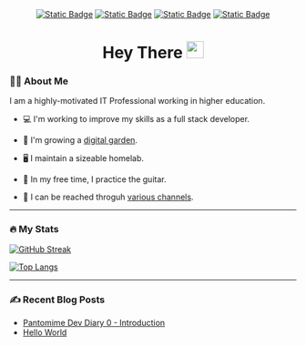 <!--
**LeftySolara/LeftySolara** is a ✨ _special_ ✨ repository because its `README.md` (this file) appears on your GitHub profile.

Here are some ideas to get you started:

- 🔭 I’m currently working on ...
- 🌱 I’m currently learning ...
- 👯 I’m looking to collaborate on ...
- 🤔 I’m looking for help with ...
- 💬 Ask me about ...
- 📫 How to reach me: ...
- 😄 Pronouns: ...
- ⚡ Fun fact: ...
-->
<div id="heading" align="center">
  <div id="badges" align="center">
    <a href="https://julianneadams.dev">
      <img alt="Static Badge" src="https://img.shields.io/badge/Personal_Website-dd9383?style=for-the-badge"></a>
    <a href="https://linkedin.com/in/julianneadams">
    <img alt="Static Badge" src="https://img.shields.io/badge/Linkedin-blue?style=for-the-badge&logo=linkedin&logoColor=white"></a>
    <a href="https://x.com/LeftySolara">
      <img alt="Static Badge" src="https://img.shields.io/badge/Twitter%2FX_-black?style=for-the-badge&logo=x&logoColor=white&labelColor=black&color=black"></a>
     <a href="https://links.julianneadams.dev">
      <img alt="Static Badge" src="https://img.shields.io/badge/Contact_Me-dd9383?style=for-the-badge"></a>
  </div>
  <div id="counter" align="center">
    <img src="https://komarev.com/ghpvc/?username=LeftySolara&style=for-the-badge&color=blue&abbreviated=true" alt=""/>
  </div>
  <h1>
    Hey There
    <img src="https://media.giphy.com/media/hvRJCLFzcasrR4ia7z/giphy.gif" width="30px"/>
  </h1>
</div>

### 👩‍💻 About Me

I am a highly-motivated IT Professional working in higher education.

- 💻 I'm working to improve my skills as a full stack developer.

- 🌱 I'm growing a [digital garden](https://wiki.julianneadams.dev).

- 🖥️ I maintain a sizeable homelab.

- 🎸 In my free time, I practice the guitar.

- 📖 I can be reached throguh [various channels](https://links.julianneadams.dev).

---

### 🔥 My Stats

[![GitHub Streak](http://github-readme-streak-stats.herokuapp.com?user=LeftySolara&theme=dark&background=000000)](https://git.io/streak-stats)

[![Top Langs](https://github-readme-stats.vercel.app/api/top-langs/?username=LeftySolara&layout=compact&theme=vision-friendly-dark)](https://github.com/anuraghazra/github-readme-stats)

---

### ✍️ Recent Blog Posts

<!-- BLOG-POST-LIST:START -->
- [Pantomime Dev Diary 0 - Introduction](https://julianneadams.dev/posts/pantomime-dev-diary-0/)
- [Hello World](https://julianneadams.dev/posts/hello/)
<!-- BLOG-POST-LIST:END -->
